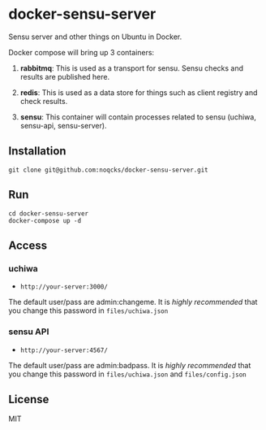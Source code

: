 # docker-sensu-server

Sensu server and other things on Ubuntu in Docker.

Docker compose will bring up 3 containers:

1. **rabbitmq**: This is used as a transport for sensu. Sensu checks and results are published here.

2. **redis**: This is used as a data store for things such as client registry and check results.

3. **sensu**: This container will contain processes related to sensu (uchiwa, sensu-api, sensu-server).

## Installation

```
git clone git@github.com:noqcks/docker-sensu-server.git
```

## Run

```
cd docker-sensu-server
docker-compose up -d
```

## Access

### uchiwa

* `http://your-server:3000/`

The default user/pass are admin:changeme. It is _highly recommended_ that you change this password in `files/uchiwa.json`

### sensu API

* `http://your-server:4567/`

The default user/pass are admin:badpass. It is _highly recommended_ that you change this password in `files/uchiwa.json` and `files/config.json`


## License

MIT
